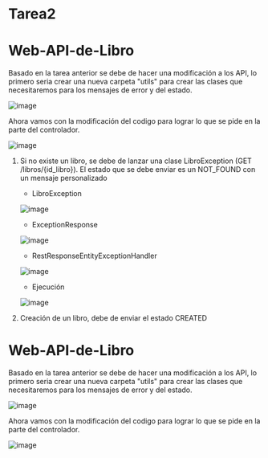 # Tarea2
# Web-API-de-Libro
Basado en la tarea anterior se debe de hacer una modificación a los API, lo primero seria crear una nueva carpeta "utils" para crear las clases que necesitaremos para los mensajes de error y del estado.

![image](https://github.com/Nayib27/Tarea2/assets/121632251/ba947db6-266c-4beb-ab29-94b5563f69a0)


Ahora vamos con la modificación del codigo para lograr lo que se pide en la parte del controlador.

![image](https://github.com/Nayib27/Tarea2/assets/121632251/f05bdeeb-ebec-4a91-b214-b278b17f14c0)


1. Si no existe un libro, se debe de lanzar una clase LibroException (GET /libros/{id_libro}). El estado que se debe enviar es un NOT_FOUND con un mensaje personalizado

   * LibroException

    ![image](https://github.com/Nayib27/Tarea2/assets/121632251/97367854-cd83-4e64-8daf-30a29c4ca781)

  
   * ExceptionResponse
  
   ![image](https://github.com/Nayib27/Tarea2/assets/121632251/02a8e3f0-95e5-4660-b9c9-01f70c2d9dfd)

   
   * RestResponseEntityExceptionHandler
  
   ![image](https://github.com/Nayib27/Tarea2/assets/121632251/5e326b9b-a34b-4224-99be-9329600f8ade)


   * Ejecución
  
   ![image](https://github.com/Ralonzo99/Libros-Favoritos-2/assets/147834274/3815e491-df7a-43e9-9287-6a57c0cfb508)

2. Creación de un libro, debe de enviar el estado CREATED

  # Web-API-de-Libro
Basado en la tarea anterior se debe de hacer una modificación a los API, lo primero seria crear una nueva carpeta "utils" para crear las clases que necesitaremos para los mensajes de error y del estado.

![image](https://github.com/Ralonzo99/Libros-Favoritos-2/assets/147834274/540915a6-556c-4cac-b792-2cb82a359644)

Ahora vamos con la modificación del codigo para lograr lo que se pide en la parte del controlador.

![image](https://github.com/Ralonzo99/Libros-Favoritos-2/assets/147834274/dffb9c99-f76a-4636-853e-37473bc72d28)



